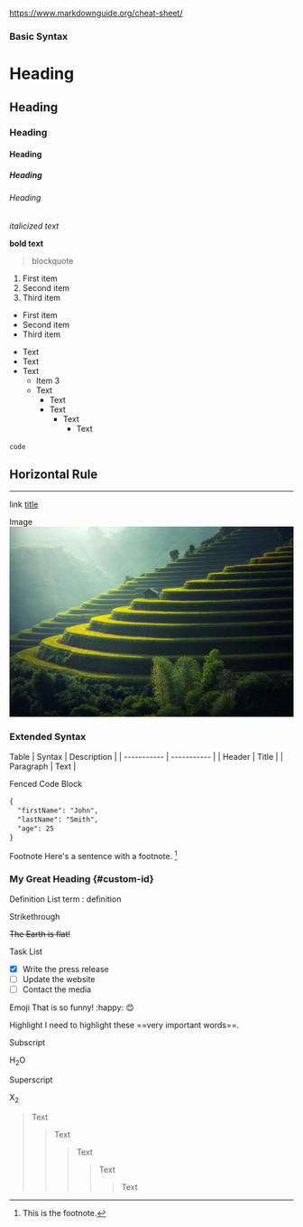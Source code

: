 https://www.markdownguide.org/cheat-sheet/

### **Basic Syntax**

# Heading
## Heading
### Heading
#### Heading
##### Heading
###### Heading

*italicized text*

**bold text**

> blockquote

1. First item
2. Second item
3. Third item

- First item
- Second item
- Third item
+ Text
+ Text
+ Text
  * Item 3
  * Text
      + Text
      + Text
        + Text
          + Text

`code`

Horizontal Rule
---
***

link
[title](http://www.google.com)

Image
![alt text](pexels-pixabay-247599.jpg)

### **Extended Syntax**

Table
| Syntax | Description |
| ----------- | ----------- |
| Header | Title |
| Paragraph | Text | 

Fenced Code Block
```
{
  "firstName": "John",
  "lastName": "Smith",
  "age": 25
}
``` 

Footnote
Here's a sentence with a footnote. [^1]

[^1]: This is the footnote. 

### My Great Heading {#custom-id}

Definition List
term
: definition 

Strikethrough

~~The Earth is flat!~~

Task List
- [x] Write the press release
- [ ] Update the website
- [ ] Contact the media 

Emoji
That is so funny! :happy: 😊

Highlight
I need to highlight these ==very important words==. 

Subscript

H<sub>2</sub>O

Superscript

X<sub>2</sub>

> Text
> 
>> Text
>>> Text
>>>> Text
>>>>> Text